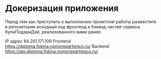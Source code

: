 # Докеризация приложения

Перед тем как приступить к выполнению проектной работы разместите в репозитории исходный код фронтенд и бэкенд частей сервиса КупиПодариДай, реализованного вами ранее.

IP адрес 84.201.171.109
Frontend https://diploma.fokina.nomorepartiesco.ru/
Backend https://api.diploma.fokina.nomorepartiesco.ru/
